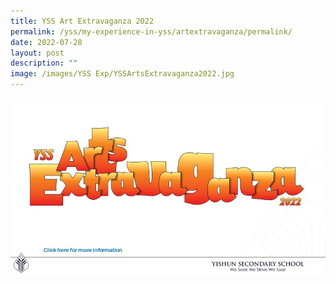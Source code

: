 ```yaml
---
title: YSS Art Extravaganza 2022
permalink: /yss/my-experience-in-yss/artextravaganza/permalink/
date: 2022-07-28
layout: post
description: ""
image: /images/YSS Exp/YSSArtsExtravaganza2022.jpg
---
```


<a href="https://sites.google.com/moe.edu.sg/yssartextravaganza">
<img src="/images/YSS%20Exp/YSSArtsExtravaganza2022.jpg" alt="yss ArtsExtravaganza">
</a>